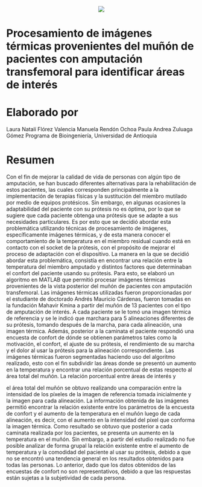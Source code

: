 <p align="center"><a href= target="_blank"><img src= "https://upload.wikimedia.org/wikipedia/commons/thumb/f/fb/Escudo-UdeA.svg/240px-Escudo-UdeA.svg.png"></a></p>

# Procesamiento de imágenes térmicas provenientes del muñón de pacientes con amputación transfemoral para identificar áreas de interés

# Elaborado por
Laura Natalí Flórez Valencia
Manuela Rendón Ochoa
Paula Andrea Zuluaga Gómez
Programa de Bioingeniería, Universidad de Antioquia

# Resumen
Con el fin de mejorar la calidad de vida de personas con algún tipo de amputación, se han buscado
diferentes alternativas para la rehabilitación de estos pacientes, las cuales corresponden
principalmente a la implementación de terapias físicas y la sustitución del miembro mutilado por
medio de equipos protésicos. Sin embargo, en algunas ocasiones la adaptabilidad del paciente con
su prótesis no es óptima, por lo que se sugiere que cada paciente obtenga una prótesis que se adapte
a sus necesidades particulares. Es por esto que se decidió abordar esta problemática utilizando
técnicas de procesamiento de imágenes, específicamente imágenes térmicas, y de esta manera
conocer el comportamiento de la temperatura en el miembro residual cuando está en contacto con el
socket de la prótesis, con el propósito de mejorar el proceso de adaptación con el dispositivo.
La manera en la que se decidió abordar esta problemática, consistía en encontrar una relación entre
la temperatura del miembro amputado y distintos factores que determinaban el confort del paciente
usando su prótesis.
Para esto, se elaboró un algoritmo en MATLAB que permitió procesar imágenes térmicas
provenientes de la vista posterior del muñón de pacientes con amputación transfemoral. Las
imágenes térmicas utilizadas fueron proporcionadas por el estudiante de doctorado Andrés Mauricio
Cárdenas, fueron tomadas en la fundación Mahavir Kmina a partir del muñón de 13 pacientes con el
tipo de amputación de interés. A cada paciente se le tomó una imagen térmica de referencia y se le
indicó que marchara para 5 alineaciones diferentes de su prótesis, tomando después de la marcha,
para cada alineación, una imagen térmica. Además, posterior a la caminata el paciente respondió
una encuesta de confort de dónde se obtienen parámetros tales como la motivación, el confort, el
ajuste de su prótesis, el rendimiento de su marcha y el dolor al usar la prótesis para la alineación
correspondiente.
Las imágenes térmicas fueron segmentadas haciendo uso del algoritmo realizado, esto con el fin
subdividir las áreas donde se presentó un aumento en la temperatura y encontrar una relación
porcentual de estas respecto al área total del muñón. La relación porcentual entre áreas de interés y

el área total del muñón se obtuvo realizando una comparación entre la intensidad de los píxeles de
la imagen de referencia tomada inicialmente y la imagen para cada alineación. La información
obtenida de las imágenes permitió encontrar la relación existente entre los parámetros de la encuesta
de confort y el aumento de la temperatura en el muñón luego de cada alineación, es decir, con el
aumento en la intensidad del píxel que conforma la imagen térmica.
Como resultado se obtuvo que posterior a cada caminata realizada por los pacientes, se presenta un
aumento en la temperatura en el muñón. Sin embargo, a partir del estudio realizado no fue posible
analizar de forma grupal la relación existente entre el aumento de temperatura y la comodidad del
paciente al usar su prótesis, debido a que no se encontró una tendencia general en los resultados
obtenidos para todas las personas. Lo anterior, dado que los datos obtenidos de las encuestas de
confort no son representativos, debido a que las respuestas están sujetas a la subjetividad de cada
persona.
